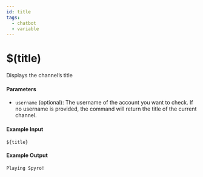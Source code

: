 ```yaml
---
id: title
tags:
  - chatbot
  - variable
---
```


# $(title)

Displays the channel’s title

#### Parameters

- `username` (optional): The username of the account you want to check. If no username is provided, the command will return the title of the current channel.

#### Example Input

```
${title}
```

#### Example Output

```
Playing Spyro!
```
